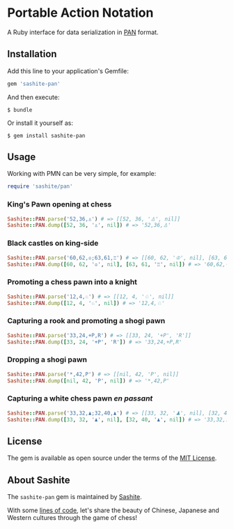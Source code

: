# Portable Action Notation

A Ruby interface for data serialization in [PAN](https://developer.sashite.com/specs/portable-action-notation) format.

## Installation

Add this line to your application's Gemfile:

```ruby
gem 'sashite-pan'
```

And then execute:

    $ bundle

Or install it yourself as:

    $ gem install sashite-pan

## Usage

Working with PMN can be very simple, for example:

```ruby
require 'sashite/pan'
```

### King's Pawn opening at chess

```ruby
Sashite::PAN.parse('52,36,♙') # => [[52, 36, '♙', nil]]
Sashite::PAN.dump([52, 36, '♙', nil]) # => '52,36,♙'
```

### Black castles on king-side

```ruby
Sashite::PAN.parse('60,62,♔;63,61,♖') # => [[60, 62, '♔', nil], [63, 61, '♖', nil]]
Sashite::PAN.dump([60, 62, '♔', nil], [63, 61, '♖', nil]) # => '60,62,♔;63,61,♖'
```

### Promoting a chess pawn into a knight

```ruby
Sashite::PAN.parse('12,4,♘') # => [[12, 4, '♘', nil]]
Sashite::PAN.dump([12, 4, '♘', nil]) # => '12,4,♘'
```

### Capturing a rook and promoting a shogi pawn

```ruby
Sashite::PAN.parse('33,24,+P,R') # => [[33, 24, '+P', 'R']]
Sashite::PAN.dump([33, 24, '+P', 'R']) # => '33,24,+P,R'
```

### Dropping a shogi pawn

```ruby
Sashite::PAN.parse('*,42,P') # => [[nil, 42, 'P', nil]]
Sashite::PAN.dump([nil, 42, 'P', nil]) # => '*,42,P'
```

### Capturing a white chess pawn _en passant_

```ruby
Sashite::PAN.parse('33,32,♟;32,40,♟') # => [[33, 32, '♟', nil], [32, 40, '♟', nil]]
Sashite::PAN.dump([33, 32, '♟', nil], [32, 40, '♟', nil]) # => '33,32,♟;32,40,♟'
```

## License

The gem is available as open source under the terms of the [MIT License](https://opensource.org/licenses/MIT).

## About Sashite

The `sashite-pan` gem is maintained by [Sashite](https://sashite.com/).

With some [lines of code](https://github.com/sashite/), let's share the beauty of Chinese, Japanese and Western cultures through the game of chess!
